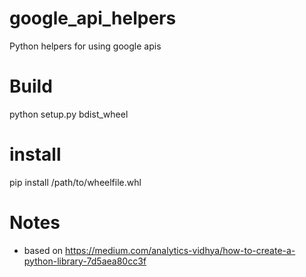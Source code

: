 # google_api_helpers
Python helpers for using google apis

# Build
python setup.py bdist_wheel

# install
pip install /path/to/wheelfile.whl

# Notes
* based on https://medium.com/analytics-vidhya/how-to-create-a-python-library-7d5aea80cc3f